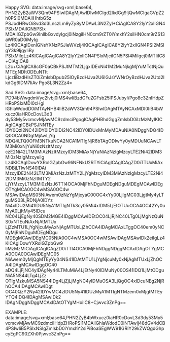 Happy SVG:
data:image/svg+xml;base64,
PHN2ZyB2aWV3Qm94PSIwIDAgMjAwIDIwMCIgd2lkdGg9IjQwMCIgaGVpZ2h0PSI0MDAiIHhtbG5z
PSJodHRwOi8vd3d3LnczLm9yZy8yMDAwL3N2ZyI+CiAgICA8Y2lyY2xlIGN4PSIxMDAiIGN5PSIx
MDAiIGZpbGw9InllbGxvdyIgcj0iNzgiIHN0cm9rZT0iYmxhY2siIHN0cm9rZS13aWR0aD0iMyIg
Lz4KICAgIDxnIGNsYXNzPSJleWVzIj4KICAgICAgICA8Y2lyY2xlIGN4PSI2MSIgY3k9IjgyIiBy
PSIxMiIgLz4KICAgICAgICA8Y2lyY2xlIGN4PSIxMjciIGN5PSI4MiIgcj0iMTIiIC8+CiAgICA8
L2c+CiAgICA8cGF0aCBkPSJtMTM2LjgxIDExNi41M2MuNjkgMjYuMTctNjQuMTEgNDItODEuNTIt
LjczIiBzdHlsZT0iZmlsbDpub25lOyBzdHJva2U6IGJsYWNrOyBzdHJva2Utd2lkdGg6IDM7IiAv
Pgo8L3N2Zz4=

Sad SVG:
data:image/svg+xml;base64,
PD94bWwgdmVyc2lvbj0iMS4wIiBzdGFuZGFsb25lPSJubyI/Pgo8c3ZnIHdpZHRoPSIxMDI0cHgi
IGhlaWdodD0iMTAyNHB4IiB2aWV3Qm94PSIwIDAgMTAyNCAxMDI0IiB4bWxucz0iaHR0cDovL3d3
dy53My5vcmcvMjAwMC9zdmciPgogICAgPHBhdGggZmlsbD0iIzMzMyIKICAgICAgICBkPSJNNTEy
IDY0QzI2NC42IDY0IDY0IDI2NC42IDY0IDUxMnMyMDAuNiA0NDggNDQ4IDQ0OCA0NDgtMjAwLjYg
NDQ4LTQ0OFM3NTkuNCA2NCA1MTIgNjR6bTAgODIwYy0yMDUuNCAwLTM3Mi0xNjYuNi0zNzItMzcy
czE2Ni42LTM3MiAzNzItMzcyIDM3MiAxNjYuNiAzNzIgMzcyLTE2Ni42IDM3Mi0zNzIgMzcyeiIg
Lz4KICAgIDxwYXRoIGZpbGw9IiNFNkU2RTYiCiAgICAgICAgZD0iTTUxMiAxNDBjLTIwNS40IDAt
MzcyIDE2Ni42LTM3MiAzNzJzMTY2LjYgMzcyIDM3MiAzNzIgMzcyLTE2Ni42IDM3Mi0zNzItMTY2
LjYtMzcyLTM3Mi0zNzJ6TTI4OCA0MjFhNDguMDEgNDguMDEgMCAwIDEgOTYgMCA0OC4wMSA0OC4w
MSAwIDAgMS05NiAwem0zNzYgMjcyaC00OC4xYy00LjIgMC03LjgtMy4yLTguMS03LjRDNjA0IDYz
Ni4xIDU2Mi41IDU5NyA1MTIgNTk3cy05Mi4xIDM5LjEtOTUuOCA4OC42Yy0uMyA0LjItMy45IDcu
NC04LjEgNy40SDM2MGE4IDggMCAwIDEtOC04LjRjNC40LTg0LjMgNzQuNS0xNTEuNiAxNjAtMTUx
LjZzMTU1LjYgNjcuMyAxNjAgMTUxLjZhOCA4IDAgMCAxLTggOC40em0yNC0yMjRhNDguMDEgNDgu
MDEgMCAwIDEgMC05NiA0OC4wMSA0OC4wMSAwIDAgMSAwIDk2eiIgLz4KICAgIDxwYXRoIGZpbGw9
IiMzMzMiCiAgICAgICAgZD0iTTI4OCA0MjFhNDggNDggMCAxIDAgOTYgMCA0OCA0OCAwIDEgMC05
NiAwem0yMjQgMTEyYy04NS41IDAtMTU1LjYgNjcuMy0xNjAgMTUxLjZhOCA4IDAgMCAwIDggOC40
aDQ4LjFjNC4yIDAgNy44LTMuMiA4LjEtNy40IDMuNy00OS41IDQ1LjMtODguNiA5NS44LTg4LjZz
OTIgMzkuMSA5NS44IDg4LjZjLjMgNC4yIDMuOSA3LjQgOC4xIDcuNEg2NjRhOCA4IDAgMCAwIDgt
OC40QzY2Ny42IDYwMC4zIDU5Ny41IDUzMyA1MTIgNTMzem0xMjgtMTEyYTQ4IDQ4IDAgMSAwIDk2
IDAgNDggNDggMCAxIDAtOTYgMHoiIC8+Cjwvc3ZnPg==

EXAMPLE:
data:image/svg+xml;base64,PHN2ZyB4bWxucz0iaHR0cDovL3d3dy53My5vcmcvMjAwMC9zdmciIHdpZHRoPSI1MDAiIGhlaWdodD0iNTAwIj48dGV4dCB4PSIwIiB5PSIxNSIgZmlsbD0iYmxhY2siPiBoaSEgWW91IGRlY29kZWQgdGhpcyEgPC90ZXh0Pjwvc3ZnPg==